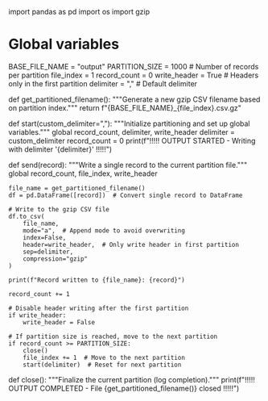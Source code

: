 import pandas as pd
import os
import gzip

# Global variables
BASE_FILE_NAME = "output"
PARTITION_SIZE = 1000  # Number of records per partition
file_index = 1
record_count = 0
write_header = True  # Headers only in the first partition
delimiter = ","  # Default delimiter

def get_partitioned_filename():
    """Generate a new gzip CSV filename based on partition index."""
    return f"{BASE_FILE_NAME}_{file_index}.csv.gz"

def start(custom_delimiter=","):
    """Initialize partitioning and set up global variables."""
    global record_count, delimiter, write_header
    delimiter = custom_delimiter
    record_count = 0
    print(f"!!!!! OUTPUT STARTED - Writing with delimiter '{delimiter}' !!!!!")

def send(record):
    """Write a single record to the current partition file."""
    global record_count, file_index, write_header

    file_name = get_partitioned_filename()
    df = pd.DataFrame([record])  # Convert single record to DataFrame

    # Write to the gzip CSV file
    df.to_csv(
        file_name,
        mode="a",  # Append mode to avoid overwriting
        index=False,
        header=write_header,  # Only write header in first partition
        sep=delimiter,
        compression="gzip"
    )

    print(f"Record written to {file_name}: {record}")

    record_count += 1

    # Disable header writing after the first partition
    if write_header:
        write_header = False  

    # If partition size is reached, move to the next partition
    if record_count >= PARTITION_SIZE:
        close()
        file_index += 1  # Move to the next partition
        start(delimiter)  # Reset for next partition

def close():
    """Finalize the current partition (log completion)."""
    print(f"!!!!! OUTPUT COMPLETED - File {get_partitioned_filename()} closed !!!!!")
